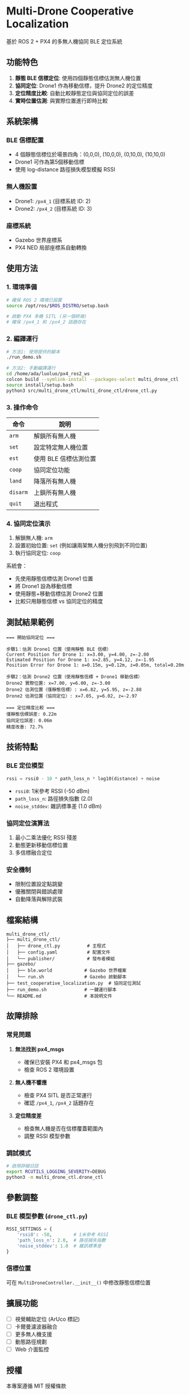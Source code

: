 # Multi-Drone Cooperative Localization

基於 ROS 2 + PX4 的多無人機協同 BLE 定位系統

## 功能特色

1. **靜態 BLE 信標定位**: 使用四個靜態信標估測無人機位置
2. **協同定位**: Drone1 作為移動信標，提升 Drone2 的定位精度
3. **定位精度比較**: 自動比較靜態定位與協同定位的誤差
4. **實時位置估測**: 與實際位置進行即時比較

## 系統架構

### BLE 信標配置
- 4 個靜態信標位於場景四角：(0,0,0), (10,0,0), (0,10,0), (10,10,0)
- Drone1 可作為第5個移動信標
- 使用 log-distance 路徑損失模型模擬 RSSI

### 無人機設置  
- Drone1: `/px4_1` (目標系統 ID: 2)
- Drone2: `/px4_2` (目標系統 ID: 3)

### 座標系統
- Gazebo 世界座標系
- PX4 NED 局部座標系自動轉換

## 使用方法

### 1. 環境準備

```bash
# 確保 ROS 2 環境已設置
source /opt/ros/$ROS_DISTRO/setup.bash

# 啟動 PX4 多機 SITL (另一個終端)
# 確保 /px4_1 和 /px4_2 話題存在
```

### 2. 編譯運行

```bash
# 方法1: 使用提供的腳本
./run_demo.sh

# 方法2: 手動編譯運行
cd /home/ada/luoluo/px4_ros2_ws
colcon build --symlink-install --packages-select multi_drone_ctl
source install/setup.bash
python3 src/multi_drone_ctl/multi_drone_ctl/drone_ctl.py 

```

### 3. 操作命令

| 命令 | 說明 |
|------|------|
| `arm` | 解鎖所有無人機 |
| `set` | 設定特定無人機位置 |
| `est` | 使用 BLE 信標估測位置 |
| `coop` | 協同定位功能 |
| `land` | 降落所有無人機 |
| `disarm` | 上鎖所有無人機 |
| `quit` | 退出程式 |

### 4. 協同定位演示

1. 解鎖無人機: `arm`
2. 設置初始位置: `set` (例如讓兩架無人機分別飛到不同位置)
3. 執行協同定位: `coop`

系統會：
- 先使用靜態信標估測 Drone1 位置  
- 將 Drone1 設為移動信標
- 使用靜態+移動信標估測 Drone2 位置
- 比較只用靜態信標 vs 協同定位的精度

## 測試結果範例

```
=== 開始協同定位 ===

步驟1：估測 Drone1 位置（使用靜態 BLE 信標）
Current Position for Drone 1: x=3.00, y=4.00, z=-2.00
Estimated Position for Drone 1: x=2.85, y=4.12, z=-1.95
Position Error for Drone 1: x=0.15m, y=0.12m, z=0.05m, total=0.20m

步驟2：估測 Drone2 位置（使用靜態信標 + Drone1 移動信標）
Drone2 實際位置: x=7.00, y=6.00, z=-3.00
Drone2 估測位置（僅靜態信標）: x=6.82, y=5.95, z=-2.88
Drone2 估測位置（協同定位）: x=7.05, y=6.02, z=-2.97

=== 定位精度比較 ===
僅靜態信標誤差: 0.22m
協同定位誤差: 0.06m
精度改善: 72.7%
```

## 技術特點

### BLE 定位模型
```python
rssi = rssi0 - 10 * path_loss_n * log10(distance) + noise
```
- `rssi0`: 1米參考 RSSI (-50 dBm)
- `path_loss_n`: 路徑損失指數 (2.0)
- `noise_stddev`: 雜訊標準差 (1.0 dBm)

### 協同定位演算法
1. 最小二乘法優化 RSSI 殘差
2. 動態更新移動信標位置
3. 多信標融合定位

### 安全機制
- 限制位置設定點跳變
- 優雅關閉與錯誤處理
- 自動降落與解除武裝

## 檔案結構

```
multi_drone_ctl/
├── multi_drone_ctl/
│   ├── drone_ctl.py          # 主程式
│   ├── config.yaml           # 配置文件  
│   └── publisher/            # 發布者模組
├── gazebo/
│   ├── ble.world            # Gazebo 世界檔案
│   └── run.sh               # Gazebo 啟動腳本
├── test_cooperative_localization.py  # 協同定位測試
├── run_demo.sh              # 一鍵運行腳本
└── README.md                # 本說明文件
```

## 故障排除

### 常見問題

1. **無法找到 px4_msgs**
   - 確保已安裝 PX4 和 px4_msgs 包
   - 檢查 ROS 2 環境設置

2. **無人機不響應**  
   - 檢查 PX4 SITL 是否正常運行
   - 確認 `/px4_1`, `/px4_2` 話題存在

3. **定位精度差**
   - 檢查無人機是否在信標覆蓋範圍內
   - 調整 RSSI 模型參數

### 調試模式

```bash
# 啟用詳細日誌
export RCUTILS_LOGGING_SEVERITY=DEBUG
python3 -m multi_drone_ctl.drone_ctl
```

## 參數調整

### BLE 模型參數 (`drone_ctl.py`)

```python
RSSI_SETTINGS = {
    'rssi0': -50,        # 1米參考 RSSI
    'path_loss_n': 2.0,  # 路徑損失指數
    'noise_stddev': 1.0  # 雜訊標準差
}
```

### 信標位置
可在 `MultiDroneController.__init__()` 中修改靜態信標位置

## 擴展功能

- [ ] 視覺輔助定位 (ArUco 標記)
- [ ] 卡爾曼濾波器融合
- [ ] 更多無人機支援
- [ ] 動態路徑規劃
- [ ] Web 介面監控

## 授權

本專案遵循 MIT 授權條款

